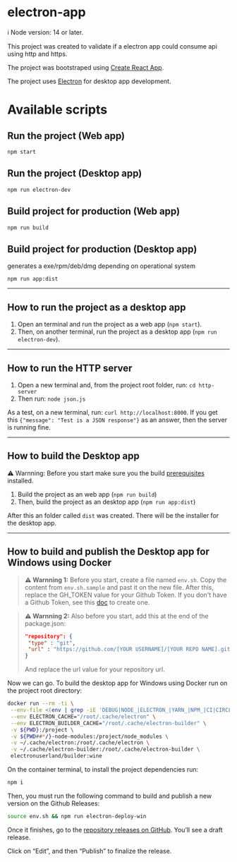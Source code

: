 # electron-app

ℹ️ Node version: 14 or later.

This project was created to validate if a electron app could consume api using http and https.

The project was bootstraped using [Create React App](https://github.com/facebook/create-react-app).

The project uses [Electron](https://github.com/electron/electron) for desktop app development.


# Available scripts

## Run the project (Web app)
```shell
npm start
```
## Run the project (Desktop app)
```shell
npm run electron-dev
```
## Build project for production (Web app)
```shell
npm run build
```

## Build project for production (Desktop app)
generates a exe/rpm/deb/dmg depending on operational system
```shell
npm run app:dist
```
---

## How to run the project as a desktop app

1. Open an terminal and run the project as a web app (`npm start`).
2. Then, on another terminal, run the project as a desktop app (`npm run electron-dev`).

---

## How to run the HTTP server

1. Open a new terminal and, from the project root folder, run: `cd http-server`
2. Then run: `node json.js`

As a test, on a new terminal, run: `curl http://localhost:8000`. If you get this `{"message": "Test is a JSON response"}` as an answer, then the server is running fine.

---

## How to build the Desktop app

⚠️ Warnning: Before you start make sure you the build [prerequisites](https://www.electronjs.org/docs/latest/development/build-instructions-linux) installed.

1. Build the project as an web app (`npm run build`)
2. Then, build the project as an desktop app (`npm run app:dist`)

After this an folder called `dist` was created. There will be the installer for the desktop app.

---

## How to build and publish the Desktop app for Windows using Docker

> **⚠️ Warnning 1:** Before you start, create a file named `env.sh`. Copy the content from `env.sh.sample` and past it on the new file. After this, replace the GH_TOKEN value for your Github Token. If you don't have a Github Token, see this [doc](https://docs.github.com/en/authentication/keeping-your-account-and-data-secure/creating-a-personal-access-token) to create one.


> **⚠️ Warnning 2:** Also before you start, add this at the end of the package.json:
> ```json
> "repository": {
>  "type" : "git",
>  "url" : "https://github.com/[YOUR USERNAME]/[YOUR REPO NAME].git"
>}
>```
> And replace the url value for your repository url.

Now we can go. To build the desktop app for Windows using Docker run on the project root directory:

```bash
docker run --rm -ti \
 --env-file <(env | grep -iE 'DEBUG|NODE_|ELECTRON_|YARN_|NPM_|CI|CIRCLE|TRAVIS_TAG|TRAVIS|TRAVIS_REPO_|TRAVIS_BUILD_|TRAVIS_BRANCH|TRAVIS_PULL_REQUEST_|APPVEYOR_|CSC_|GH_|GITHUB_|BT_|AWS_|STRIP|BUILD_') \
 --env ELECTRON_CACHE="/root/.cache/electron" \
 --env ELECTRON_BUILDER_CACHE="/root/.cache/electron-builder" \
 -v ${PWD}:/project \
 -v ${PWD##*/}-node-modules:/project/node_modules \
 -v ~/.cache/electron:/root/.cache/electron \
 -v ~/.cache/electron-builder:/root/.cache/electron-builder \
 electronuserland/builder:wine
```

On the container terminal, to install the project dependencies run:

```bash
npm i
```

Then, you must run the following command to build and publish a new version on the Github Releases:

```bash
source env.sh && npm run electron-deploy-win
```

Once it finishes, go to the [repository releases on GitHub](https://github.com/rcmuniz1994/electron-test/releases). You’ll see a draft release.

Click on “Edit”, and then “Publish” to finalize the release.
